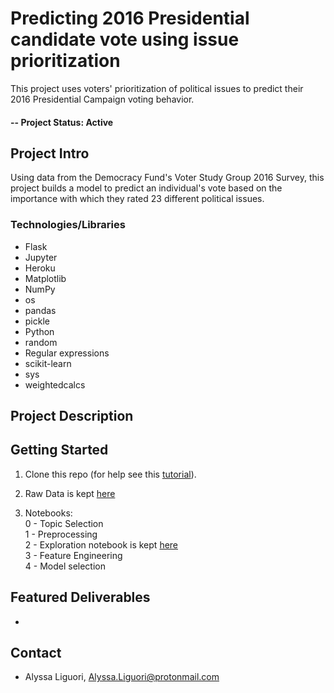 # Predicting 2016 Presidential candidate vote using issue prioritization
This project uses voters' prioritization of political issues to predict their 2016 Presidential Campaign voting behavior. 

#### -- Project Status: Active

## Project Intro
 Using data from the Democracy Fund's Voter Study Group 2016 Survey, this project builds a model to predict an individual's vote based on the importance with which they rated 23 different political issues. 

### Technologies/Libraries

* Flask
* Jupyter
* Heroku
* Matplotlib
* NumPy
* os 
* pandas
* pickle
* Python
* random
* Regular expressions
* scikit-learn
* sys
* weightedcalcs

## Project Description


## Getting Started

1. Clone this repo (for help see this [tutorial](https://help.github.com/articles/cloning-a-repository/)).

2. Raw Data is kept [here](https://github.com/ali0003433/issues-voter-survey/blob/master/data/voter-survey-december16.csv)
    
3. Notebooks: <br> 
  0 - Topic Selection <br>
  1 - Preprocessing <br>
  2 - Exploration notebook is kept [here](https://github.com/ali0003433/issues-voter-survey/blob/dev/notebooks/1-al-exploration.ipynb) <br> 
  3 - Feature Engineering <br>
  4 - Model selection <br> 
  
## Featured Deliverables
* []()

## Contact
* Alyssa Liguori, Alyssa.Liguori@protonmail.com 
